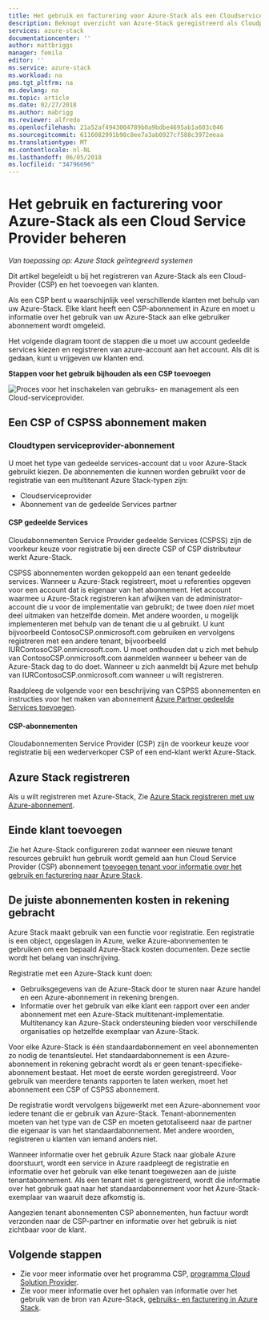 ```yaml
---
title: Het gebruik en facturering voor Azure-Stack als een Cloudserviceprovider beheren | Microsoft Docs
description: Beknopt overzicht van Azure-Stack geregistreerd als Cloudprovider en het toevoegen van klanten.
services: azure-stack
documentationcenter: ''
author: mattbriggs
manager: femila
editor: ''
ms.service: azure-stack
ms.workload: na
pms.tgt_pltfrm: na
ms.devlang: na
ms.topic: article
ms.date: 02/27/2018
ms.author: mabrigg
ms.reviewer: alfredo
ms.openlocfilehash: 21a52af4943004789b0a9bdbe4695ab1a603c046
ms.sourcegitcommit: 6116082991b98c8ee7a3ab0927cf588c3972eeaa
ms.translationtype: MT
ms.contentlocale: nl-NL
ms.lasthandoff: 06/05/2018
ms.locfileid: "34796696"
---
```

# <a name="manage-usage-and-billing-for-azure-stack-as-a-cloud-service-provider"></a>Het gebruik en facturering voor Azure-Stack als een Cloud Service Provider beheren 

*Van toepassing op: Azure Stack geïntegreerd systemen*

Dit artikel begeleidt u bij het registreren van Azure-Stack als een Cloud-Provider (CSP) en het toevoegen van klanten.

Als een CSP bent u waarschijnlijk veel verschillende klanten met behulp van uw Azure-Stack. Elke klant heeft een CSP-abonnement in Azure en moet u informatie over het gebruik van uw Azure-Stack aan elke gebruiker abonnement wordt omgeleid.

Het volgende diagram toont de stappen die u moet uw account gedeelde services kiezen en registreren van azure-account aan het account. Als dit is gedaan, kunt u vrijgeven uw klanten end.

**Stappen voor het gebruik bijhouden als een CSP toevoegen**

![Proces voor het inschakelen van gebruiks- en management als een Cloud-serviceprovider.](media\azure-stack-add-manage-billing-as-a-csp\process-add-useage-as-a-csp.png)

## <a name="create-a-csp-or-cspss-subscription"></a>Een CSP of CSPSS abonnement maken

### <a name="cloud-service-provider-subscription-types"></a>Cloudtypen serviceprovider-abonnement

U moet het type van gedeelde services-account dat u voor Azure-Stack gebruikt kiezen. De abonnementen die kunnen worden gebruikt voor de registratie van een multitenant Azure Stack-typen zijn:

 - Cloudserviceprovider 
 - Abonnement van de gedeelde Services partner 

#### <a name="csp-shared-services"></a>CSP gedeelde Services

Cloudabonnementen Service Provider gedeelde Services (CSPSS) zijn de voorkeur keuze voor registratie bij een directe CSP of CSP distributeur werkt Azure-Stack.

CSPSS abonnementen worden gekoppeld aan een tenant gedeelde services. Wanneer u Azure-Stack registreert, moet u referenties opgeven voor een account dat is eigenaar van het abonnement. Het account waarmee u Azure-Stack registreren kan afwijken van de administrator-account die u voor de implementatie van gebruikt; de twee doen *niet* moet deel uitmaken van hetzelfde domein. Met andere woorden, u mogelijk implementeren met behulp van de tenant die u al gebruikt. U kunt bijvoorbeeld ContosoCSP.onmicrosoft.com gebruiken en vervolgens registreren met een andere tenant, bijvoorbeeld IURContosoCSP.onmicrosoft.com. U moet onthouden dat u zich met behulp van ContosoCSP.onmicrosoft.com aanmelden wanneer u beheer van de Azure-Stack dag to do doet. Wanneer u zich aanmeldt bij Azure met behulp van IURContosoCSP.onmicrosoft.com wanneer u wilt registreren.

Raadpleeg de volgende voor een beschrijving van CSPSS abonnementen en instructies voor het maken van abonnement [Azure Partner gedeelde Services toevoegen](https://msdn.microsoft.com/partner-center/shared-services).

#### <a name="csp-subscriptions"></a>CSP-abonnementen

Cloudabonnementen Service Provider (CSP) zijn de voorkeur keuze voor registratie bij een wederverkoper CSP of een end-klant werkt Azure-Stack.

## <a name="register-azure-stack"></a>Azure Stack registreren

Als u wilt registreren met Azure-Stack, Zie [Azure Stack registreren met uw Azure-abonnement](azure-stack-registration.md).

## <a name="add-end-customer"></a>Einde klant toevoegen

Zie het Azure-Stack configureren zodat wanneer een nieuwe tenant resources gebruikt hun gebruik wordt gemeld aan hun Cloud Service Provider (CSP) abonnement [toevoegen tenant voor informatie over het gebruik en facturering naar Azure Stack](azure-stack-csp-howto-register-tenants.md).

## <a name="charge-the-right-subscriptions"></a>De juiste abonnementen kosten in rekening gebracht

Azure Stack maakt gebruik van een functie voor registratie. Een registratie is een object, opgeslagen in Azure, welke Azure-abonnementen te gebruiken om een bepaald Azure-Stack kosten documenten. Deze sectie wordt het belang van inschrijving.

Registratie met een Azure-Stack kunt doen:
 - Gebruiksgegevens van de Azure-Stack door te sturen naar Azure handel en een Azure-abonnement in rekening brengen.
 - Informatie over het gebruik van elke klant een rapport over een ander abonnement met een Azure-Stack multitenant-implementatie. Multitenancy kan Azure-Stack ondersteuning bieden voor verschillende organisaties op hetzelfde exemplaar van Azure-Stack.

Voor elke Azure-Stack is één standaardabonnement en veel abonnementen zo nodig de tenantsleutel. Het standaardabonnement is een Azure-abonnement in rekening gebracht wordt als er geen tenant-specifieke-abonnement bestaat. Het moet de eerste worden geregistreerd. Voor gebruik van meerdere tenants rapporten te laten werken, moet het abonnement een CSP of CSPSS abonnement.

De registratie wordt vervolgens bijgewerkt met een Azure-abonnement voor iedere tenant die er gebruik van Azure-Stack. Tenant-abonnementen moeten van het type van de CSP en moeten getotaliseerd naar de partner die eigenaar is van het standaardabonnement. Met andere woorden, registreren u klanten van iemand anders niet.

Wanneer informatie over het gebruik Azure Stack naar globale Azure doorstuurt, wordt een service in Azure raadpleegt de registratie en informatie over het gebruik van elke tenant toegewezen aan de juiste tenantabonnement. Als een tenant niet is geregistreerd, wordt die informatie over het gebruik gaat naar het standaardabonnement voor het Azure-Stack-exemplaar van waaruit deze afkomstig is.

Aangezien tenant abonnementen CSP abonnementen, hun factuur wordt verzonden naar de CSP-partner en informatie over het gebruik is niet zichtbaar voor de klant.



## <a name="next-steps"></a>Volgende stappen

 - Zie voor meer informatie over het programma CSP, [programma Cloud Solution Provider](https://partnercenter.microsoft.com/en-us/partner/programs).
 - Zie voor meer informatie over het ophalen van informatie over het gebruik van de bron van Azure-Stack, [gebruiks- en facturering in Azure Stack](azure-stack-billing-and-chargeback.md).
